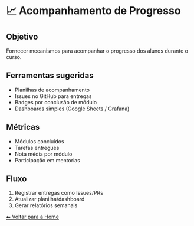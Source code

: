 # 📈 Acompanhamento de Progresso

## Objetivo
Fornecer mecanismos para acompanhar o progresso dos alunos durante o curso.

## Ferramentas sugeridas
- Planilhas de acompanhamento
- Issues no GitHub para entregas
- Badges por conclusão de módulo
- Dashboards simples (Google Sheets / Grafana)

## Métricas
- Módulos concluídos
- Tarefas entregues
- Nota média por módulo
- Participação em mentorias

## Fluxo
1. Registrar entregas como Issues/PRs
2. Atualizar planilha/dashboard
3. Gerar relatórios semanais

[⬅ Voltar para a Home](./Home.md)